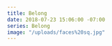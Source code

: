 ```yaml
---
title: Belong
date: 2018-07-23 15:06:00 -07:00
series: Belong
image: "/uploads/faces%20sq.jpg"
---
```


